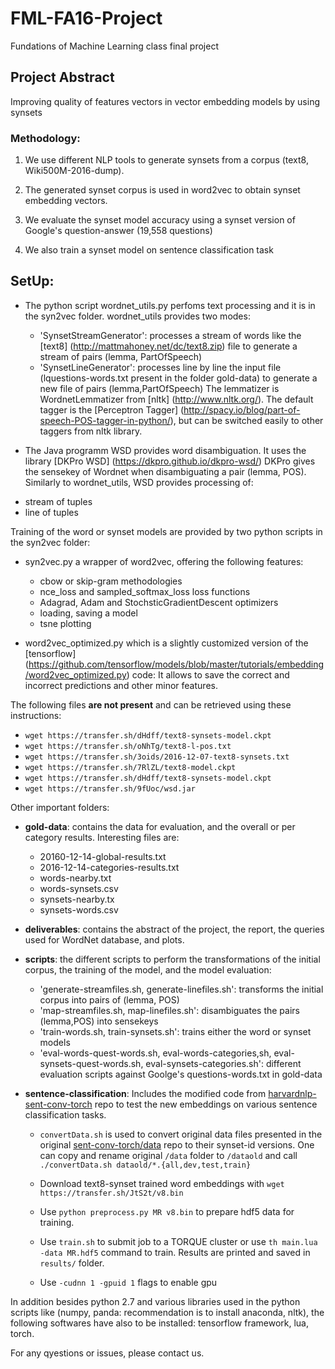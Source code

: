 # FML-FA16-Project
Fundations of Machine Learning class final project

## Project Abstract

Improving quality of features vectors in vector embedding models by using synsets

### Methodology:

1. We use different NLP tools to generate synsets from a corpus (text8, Wiki500M-2016-dump).

2. The generated synset corpus is used in word2vec to obtain synset embedding vectors.

3. We evaluate the synset model accuracy using a synset version of Google's question-answer (19,558 questions)

4. We also train a synset model on sentence classification task


## SetUp:

* The python script wordnet_utils.py perfoms text processing and it is in the syn2vec folder. wordnet_utils provides two modes:
    - 'SynsetStreamGenerator': processes a stream of words like the [text8] (http://mattmahoney.net/dc/text8.zip) file
     to generate a stream of pairs (lemma, PartOfSpeech)
    - 'SynsetLineGenerator': processes line by line the input file (lquestions-words.txt present in the folder gold-data)
    to generate a new file of pairs (lemma,PartOfSpeech)
 The lemmatizer is WordnetLemmatizer from [nltk] (http://www.nltk.org/).
 The default tagger is the [Perceptron Tagger] (http://spacy.io/blog/part-of-speech-POS-tagger-in-python/),
 but can be switched easily to other taggers from nltk library.

* The Java programm WSD provides word disambiguation. It uses the library [DKPro WSD] (https://dkpro.github.io/dkpro-wsd/)
DKPro gives the sensekey of Wordnet when disambiguating a pair (lemma, POS). Similarly to wordnet_utils, WSD provides
processing of:
 - stream of tuples
 - line of tuples

Training of the word or synset models are provided by two python scripts in the syn2vec folder:
* syn2vec.py a wrapper of word2vec, offering the following features:
  - cbow or skip-gram methodologies
  - nce_loss and sampled_softmax_loss loss functions
  - Adagrad, Adam and StochsticGradientDescent optimizers
  - loading, saving a model
  - tsne plotting

* word2vec_optimized.py which is a slightly customized version of the [tensorflow] (https://github.com/tensorflow/models/blob/master/tutorials/embedding/word2vec_optimized.py) code:
 It allows to save the correct and incorrect predictions and other minor features.

The following files **are not present** and can be retrieved using these instructions:
+ `wget https://transfer.sh/dHdff/text8-synsets-model.ckpt`
+ `wget https://transfer.sh/oNhTg/text8-l-pos.txt`
+ `wget https://transfer.sh/3oids/2016-12-07-text8-synsets.txt`
+ `wget https://transfer.sh/7RlZL/text8-model.ckpt`
+ `wget https://transfer.sh/dHdff/text8-synsets-model.ckpt`
+ `wget https://transfer.sh/9fUoc/wsd.jar`

 Other important folders:
 - **gold-data**: contains the data for evaluation, and the overall or per category results.
    Interesting files are:
      - 20160-12-14-global-results.txt
      - 2016-12-14-categories-results.txt
      - words-nearby.txt
      - words-synsets.csv
      - synsets-nearby.tx
      - synsets-words.csv

 - **deliverables**: contains the abstract of the project, the report, the queries used for WordNet database, and plots.
 - **scripts**: the different scripts to perform the transformations of the initial corpus, the training of the model,
   and the model evaluation:
    - 'generate-streamfiles.sh, generate-linefiles.sh': transforms the initial corpus into pairs of (lemma, POS)
    - 'map-streamfiles.sh, map-linefiles.sh': disambiguates the pairs (lemma,POS) into sensekeys
    - 'train-words.sh, train-synsets.sh': trains either the word or synset models
    - 'eval-words-quest-words.sh, eval-words-categories,sh, eval-synsets-quest-words.sh, eval-synsets-categories.sh':
      different evaluation scripts against Goolge's questions-words.txt in gold-data

- **sentence-classification**: Includes the modified code from [harvardnlp-sent-conv-torch](https://github.com/harvardnlp/sent-conv-torch) repo to test the new embeddings on various sentence classification tasks.

     + `convertData.sh` is used to convert original data files presented in the original [sent-conv-torch/data](https://github.com/harvardnlp/sent-conv-torch/tree/master/data) repo to their synset-id versions. One can copy and rename original `/data` folder to `/dataold` and call `./convertData.sh dataold/*.{all,dev,test,train}`

     + Download text8-synset trained word embeddings with `wget https://transfer.sh/JtS2t/v8.bin`

     + Use `python preprocess.py MR v8.bin` to prepare hdf5 data for training.

     + Use `train.sh` to submit job to a TORQUE cluster or use `th main.lua -data MR.hdf5` command to train. Results are printed and saved in `results/` folder.

     + Use `-cudnn 1 -gpuid 1` flags to enable gpu



In addition besides python 2.7 and various libraries used in the python scripts like (numpy, panda: recommendation is
to install anaconda, nltk), the following softwares have also to be installed: tensorflow framework, lua, torch.

 For any qyestions or issues, please contact us.



